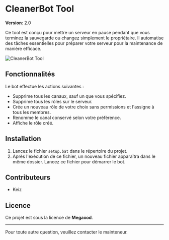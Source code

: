 # CleanerBot Tool

**Version**: 2.0

Ce tool est conçu pour mettre un serveur en pause pendant que vous terminez la sauvegarde ou changez simplement le propriétaire. Il automatise des tâches essentielles pour préparer votre serveur pour la maintenance de manière efficace.

![CleanerBot Tool](https://image.noelshack.com/fichiers/2024/42/3/1729104202-capture-d-cran-2024-10-16-204228.png)  <!-- Remplacez image.png par le nom de votre image ou l'URL -->

## Fonctionnalités

Le bot effectue les actions suivantes :

- Supprime tous les canaux, sauf un que vous spécifiez.
- Supprime tous les rôles sur le serveur.
- Crée un nouveau rôle de votre choix sans permissions et l'assigne à tous les membres.
- Renomme le canal conservé selon votre préférence.
- Affiche le rôle créé.

## Installation

1. Lancez le fichier `setup.bat` dans le répertoire du projet.
2. Après l'exécution de ce fichier, un nouveau fichier apparaîtra dans le même dossier. Lancez ce fichier pour démarrer le bot.

## Contributeurs

- Keiz

## Licence

Ce projet est sous la licence de **Megaxod**.

---

Pour toute autre question, veuillez contacter le mainteneur.
